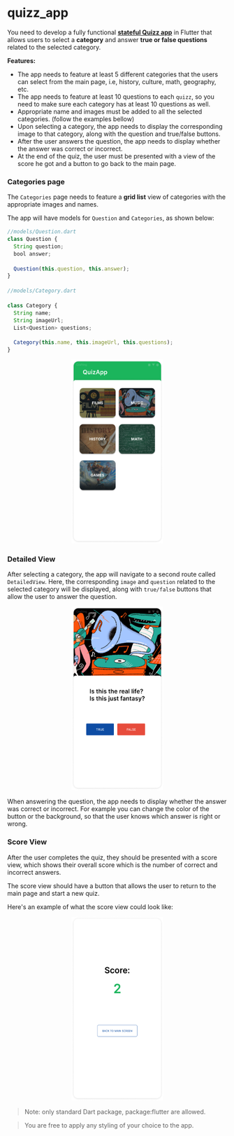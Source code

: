 # quizz_app

You need to develop a fully functional [**stateful Quizz app**](https://docs.flutter.dev/development/ui/interactive) in Flutter that allows users to select a **category** and answer **true or false questions** related to the selected category.

**Features:**

- The app needs to feature at least 5 different categories that the users can select from the main page, i.e, history, culture, math, geography, etc.
- The app needs to feature at least 10 questions to each `quizz`, so you need to make sure each category has at least 10 questions as well.
- Appropriate name and images must be added to all the selected categories. (follow the examples bellow)
- Upon selecting a category, the app needs to display the corresponding image to that category, along with the question and true/false buttons.
- After the user answers the question, the app needs to display whether the answer was correct or incorrect.
- At the end of the quiz, the user must be presented with a view of the score he got and a button to go back to the main page.

### Categories page

The `Categories` page needs to feature a **grid list** view of categories with the appropriate images and names.

The app will have models for `Question` and `Categories`, as shown below:

```jsx
//models/Question.dart
class Question {
  String question;
  bool answer;

  Question(this.question, this.answer);
}

//models/Category.dart

class Category {
  String name;
  String imageUrl;
  List<Question> questions;

  Category(this.name, this.imageUrl, this.questions);
}
```

<center>
<img src="./resources/quizApp.01.png?raw=true" style = "width: 210px !important; height: 420px !important;"/>
</center>

### Detailed View

After selecting a category, the app will navigate to a second route called `DetailedView`. Here, the corresponding `image` and `question` related to the selected category will be displayed, along with `true/false` buttons that allow the user to answer the question.

<center>
<img src="./resources/quizApp.02.png?raw=true" style = "width: 210px !important; height: 420px !important;"/>
</center>

When answering the question, the app needs to display whether the answer was correct or incorrect. For example you can change the color of the button or the background, so that the user knows which answer is right or wrong.

### Score View

After the user completes the quiz, they should be presented with a score view, which shows their overall score which is the number of correct and incorrect answers.

The score view should have a button that allows the user to return to the main page and start a new quiz.

Here's an example of what the score view could look like:

<center>
<img src="./resources/quizApp.03.png?raw=true" style = "width: 210px !important; height: 420px !important;"/>
</center>

> Note: only standard Dart package, package:flutter are allowed.

> You are free to apply any styling of your choice to the app.
